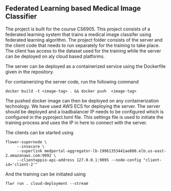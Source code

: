 <!-- Federated Learning based Medical Image Classifier -->
## Federated Learning based Medical Image Classifier


The project is built for the course CS6905. This project consists of a federated learning system that trains a medical image classifer using federated learning algorithm.
The project folder consists of the server and the client code that needs to run separately for the training to take place.
The client has access to the dataset used for the training while the server can be deployed on aly cloud based platforms.

The server can be deployed as a containerized service using the Dockerfile given in the repository.

For containerizing the server code, run the following command
```shell
docker build -t <image-tag> . && docker push  <image-tag>
```

The pushed docker image can then be deployed on any containerization technology. We have used AWS ECS for deploying the server.
The server should be deployed and a loadbalancer IP needs to be configured which is configured in the pyproject.toml file. This settings file is used to 
initiate the training process and uses the IP in here to connect with the server.

The clients can be started using 
```shell
flower-supernode \                  
     --insecure \
     --superlink medportal-aggregator-lb-19961353441ae800.elb.us-east-2.amazonaws.com:9092 \
     --clientappio-api-address 127.0.0.1:9095 --node-config "client-id='client-2'"
```


And the training can be initiated using 

```shell
flwr run . cloud-deployment --stream
```
